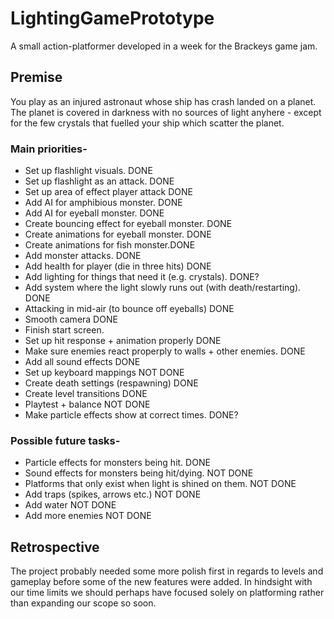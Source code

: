 # LightingGamePrototype

A small action-platformer developed in a week for the Brackeys game jam.

## Premise
You play as an injured astronaut whose ship has crash landed on a planet. The planet is covered in darkness with no sources of light anyhere - except for the few crystals that fuelled your ship which scatter the planet.

### Main priorities-
* Set up flashlight visuals. DONE
* Set up flashlight as an attack. DONE
* Set up area of effect player attack DONE
* Add AI for amphibious monster. DONE
* Add AI for eyeball monster. DONE
* Create bouncing effect for eyeball monster. DONE 
* Create animations for eyeball monster. DONE
* Create animations for fish monster.DONE
* Add monster attacks. DONE
* Add health for player (die in three hits) DONE
* Add lighting for things that need it (e.g. crystals). DONE?
* Add system where the light slowly runs out (with death/restarting). DONE
* Attacking in mid-air (to bounce off eyeballs) DONE
* Smooth camera DONE
* Finish start screen. 
* Set up hit response + animation properly DONE
* Make sure enemies react properply to walls + other enemies. DONE
* Add all sound effects DONE
* Set up keyboard mappings NOT DONE
* Create death settings (respawning) DONE
* Create level transitions DONE
* Playtest + balance NOT DONE 
* Make particle effects show at correct times. DONE? 

### Possible future tasks-
* Particle effects for monsters being hit. DONE
* Sound effects for monsters being hit/dying. NOT DONE
* Platforms that only exist when light is shined on them. NOT DONE
* Add traps (spikes, arrows etc.) NOT DONE
* Add water NOT DONE
* Add more enemies NOT DONE

## Retrospective
The project probably needed some more polish first in regards to levels and gameplay before some of the new features were added. In hindsight with our time limits we should perhaps have focused solely on platforming rather than expanding our scope so soon. 
